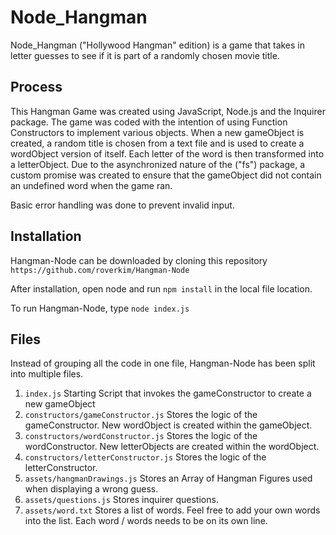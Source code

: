 # Node_Hangman

Node_Hangman ("Hollywood Hangman" edition) is a game that takes in letter guesses to see if it is part of a randomly chosen movie title.

## Process

This Hangman Game was created using JavaScript, Node.js and the Inquirer package.
The game was coded with the intention of using Function Constructors to implement
various objects. When a new gameObject is created, a random title is chosen from a
text file and is used to create a wordObject version of itself. Each letter of the word
is then transformed into a letterObject. Due to the asynchronized nature of the ("fs") package,
a custom promise was created to ensure that the gameObject did not contain an undefined word
when the game ran.

Basic error handling was done to prevent invalid input.

## Installation

Hangman-Node can be downloaded by cloning this repository `https://github.com/roverkim/Hangman-Node`

After installation, open node and run `npm install` in the local file location.

To run Hangman-Node, type `node index.js`

## Files

Instead of grouping all the code in one file, Hangman-Node has been split into multiple files.

1. `index.js` Starting Script that invokes the gameConstructor to create a new gameObject
2. `constructors/gameConstructor.js` Stores the logic of the gameConstructor. New wordObject is created within the gameObject.
3. `constructors/wordConstructor.js` Stores the logic of the wordConstructor. New letterObjects are created within the wordObject.
4. `constructors/letterConstructor.js` Stores the logic of the letterConstructor.
5. `assets/hangmanDrawings.js` Stores an Array of Hangman Figures used when displaying a wrong guess.
6. `assets/questions.js` Stores inquirer questions.
7. `assets/word.txt` Stores a list of words. Feel free to add your own words into the list. Each word / words needs to be on its own line.
